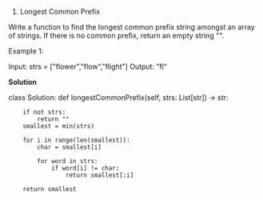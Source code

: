 1. Longest Common Prefix

Write a function to find the longest common prefix string amongst an array of strings.
If there is no common prefix, return an empty string "".

Example 1:

Input: strs = ["flower","flow","flight"]
Output: "fl"

**********Solution**********


class Solution:
    def longestCommonPrefix(self, strs: List[str]) -> str:


        if not strs:
            return ""
        smallest = min(strs)
        
        for i in range(len(smallest)):
            char = smallest[i]

            for word in strs:
                if word[i] != char:
                    return smallest[:i]

        return smallest
